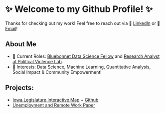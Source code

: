 # ✨ Welcome to my Github Profile! ✨

Thanks for checking out my work! Feel free to reach out via 💬 [LinkedIn](www.linkedin.com/in/simran-gaheer) or 📧 [Email](skgaheer@gmail.com)! 

## About Me
- 🌟 Current Roles: [Bluebonnet Data Science Fellow](https://www.bluebonnetdata.org/) and [Research Analyst at Political Violence Lab](https://www.politicalviolencelab.com/). 
- 🌱 Interests: Data Science, Machine Learning, Quantitative Analysis, Social Impact & Community Empowerment!

## Projects:
- [Iowa Legislature Interactive Map](https://redistricting.streamlit.app/) + [Github](https://github.com/skgaheer/IowaTownAnalysis)
- [Unemployment and Remote Work Paper](https://github.com/skgaheer/Remote-Work)


<!-- 
- [ServiceNow Machine Learning Project]()
-->
